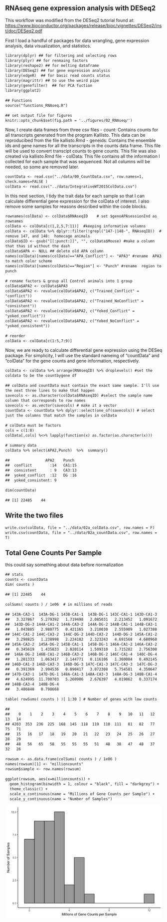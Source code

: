 RNAseq gene expression analysis with DESeq2
-------------------------------------------

This workflow was modified from the DESeq2 tutorial found at:
<https://www.bioconductor.org/packages/release/bioc/vignettes/DESeq2/inst/doc/DESeq2.pdf>

First I load a handful of packages for data wrangling, gene expression
analysis, data visualization, and statistics.

    library(dplyr) ## for filtering and selecting rows
    library(plyr) ## for renmaing factors
    library(reshape2) ## for melting dataframe
    library(DESeq2) ## for gene expression analysis
    library(edgeR)  ## for basic read counts status
    library(magrittr) ## to use the weird pipe
    library(genefilter)  ## for PCA fuction
    library(ggplot2)

    ## Functions
    source("functions_RNAseq.R")

    ## set output file for figures 
    knitr::opts_chunk$set(fig.path = '../figures/02_RNAseq/')

Now, I create data frames from three csv files - count: Contains counts
for all transcripts generated from the program Kallisto. This data can
be reproducibed from the file kallisto.Rmd - geneids: Contains the
ensemble ids and gene names for all the transcripts in the counts data
frame. This file will be used to convert transcipt counts to gene
counts. This file was also created via kallisto.Rmd file - colData: This
file contains all the information I collected for each sample that was
sequenced. Not all columns will be needed, so some are removed later.

    countData <- read.csv("../data/00_CountData.csv", row.names=1, check.names=FALSE )
    colData <- read.csv("../data/IntegrativeWT2015ColData.csv")

In this next section, I tidy the trait data for each sample so that I
can calculate differential gene expression for the colData of interest.
I also remove some samples for reasons described within the code blocks.

    rownames(colData) <- colData$RNAseqID    # set $genoAPAsessionInd as rownames
    colData <- colData[c(1,2,5,7:11)]  #keeping informative volumns
    colData <- colData %>% dplyr::filter(!grepl("147-|148-", RNAseqID))  # remove 147, and 148:  homecage animals 
    colData$ID <- gsub("[[:punct:]]", "", colData$Mouse) #make a column that thas id without the dash
    colData$APA <- NULL ## delete old APA column
    names(colData)[names(colData)=="APA_Conflict"] <- "APA3" #rename  APA3 to match color scheme
    names(colData)[names(colData)=="Region"] <- "Punch" #rename  region to punch

    # rename factors & group all Control animals into 1 group
    colData$APA2 <- colData$APA3 
    colData$APA2 <- revalue(colData$APA2, c("Trained_Conflict" = "conflict")) 
    colData$APA2 <- revalue(colData$APA2, c("Trained_NoConflict" = "consistent")) 
    colData$APA2 <- revalue(colData$APA2, c("Yoked_Conflict" = "yoked_conflict")) 
    colData$APA2 <- revalue(colData$APA2, c("Yoked_NoConflict" = "yoked_consistent")) 

    # reorder 
    colData <- colData[c(1:5,7:9)]

Now, we are ready to calculate differential gene expression using the
DESeq package. For simplicity, I will use the standard nameing of
“countData” and “colData” for the gene counts and gene information,
respectively.

    colData <- colData %>% arrange(RNAseqID) %>% droplevels() #set the coldata to be the countbygene df

    ## colData and countData must contain the exact same sample. I'll use the next three lines to make that happen
    savecols <- as.character(colData$RNAseqID) #select the sample name column that corresponds to row names
    savecols <- as.vector(savecols) # make it a vector
    countData <- countData %>% dplyr::select(one_of(savecols)) # select just the columns that match the samples in colData

    # colData must be factors
    cols = c(1:8)
    colData[,cols] %<>% lapply(function(x) as.factor(as.character(x)))

    # summary data
    colData %>% select(APA2,Punch)  %>%  summary()

    ##                APA2    Punch   
    ##  conflict        :14   CA1:15  
    ##  consistent      : 9   CA3:13  
    ##  yoked_conflict  :12   DG :16  
    ##  yoked_consistent: 9

    dim(countData)

    ## [1] 22485    44

Write the two files
-------------------

    write.csv(colData, file = "../data/02a_colData.csv", row.names = F)
    write.csv(countData, file = "../data/02a_countData.csv", row.names = T)

Total Gene Counts Per Sample
----------------------------

this could say something about data before normalization

    ## stats
    counts <- countData
    dim( counts )

    ## [1] 22485    44

    colSums( counts ) / 1e06  # in millions of reads

    ## 143A-CA3-1  143A-DG-1 143B-CA1-1  143B-DG-1 143C-CA1-1 143D-CA1-3 
    ##   3.327867   5.279392   1.719498   2.085031   2.213452   1.091672 
    ##  143D-DG-3 144A-CA1-2 144A-CA3-2  144A-DG-2 144B-CA1-1 144B-CA3-1 
    ##   1.043885   2.980775   0.421165   3.210030   2.555909   1.027388 
    ## 144C-CA1-2 144C-CA3-2  144C-DG-2 144D-CA3-2  144D-DG-2 145A-CA1-2 
    ##   3.298825   1.238998   2.224182   2.323243   4.691568   4.680960 
    ## 145A-CA3-2  145A-DG-2 145B-CA1-1  145B-DG-1 146A-CA1-2 146A-CA3-2 
    ##   0.345619   1.435833   2.020114   1.509310   1.715282   2.756300 
    ##  146A-DG-2 146B-CA1-2 146B-CA3-2  146B-DG-2 146C-CA1-4  146C-DG-4 
    ##   1.201333   1.063417   2.144771   0.116106   1.360004   0.492145 
    ## 146D-CA1-3 146D-CA3-3  146D-DG-3 147C-CA1-3 147C-CA3-3  147C-DG-3 
    ##   0.391369   2.994536   0.090417   3.072308   5.754581   4.350647 
    ## 147D-CA3-1  147D-DG-1 148A-CA1-3 148A-CA3-3  148A-DG-3 148B-CA1-4 
    ##   4.624995  11.700703   5.260906   2.676397   4.019062   0.337174 
    ## 148B-CA3-4  148B-DG-4 
    ##   3.486840   0.798668

    table( rowSums( counts ) )[ 1:30 ] # Number of genes with low counts

    ## 
    ##    0    1    2    3    4    5    6    7    8    9   10   11   12   13   14 
    ## 4203  353  236  225  168  145  118  119  110  111   81   82   77   75   71 
    ##   15   16   17   18   19   20   21   22   23   24   25   26   27   28   29 
    ##   48   56   65   58   55   55   55   51   48   38   47   48   37   32   26

    rowsum <- as.data.frame(colSums( counts ) / 1e06 )
    names(rowsum)[1] <- "millioncounts"
    rowsum$sample <- row.names(rowsum)

    ggplot(rowsum, aes(x=millioncounts)) + 
      geom_histogram(binwidth = 1, colour = "black", fill = "darkgrey") +
      theme_classic() +
      scale_x_continuous(name = "Millions of Gene Counts per Sample") +
      scale_y_continuous(name = "Number of Samples")

![](../figures/02_RNAseq/totalRNAseqcounts-1.png)
